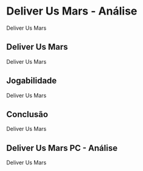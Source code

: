 ---
---

# Deliver Us Mars - Análise

Deliver Us Mars

## Deliver Us Mars

Deliver Us Mars

## Jogabilidade

Deliver Us Mars

## Conclusão

Deliver Us Mars

## Deliver Us Mars PC - Análise

Deliver Us Mars
